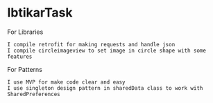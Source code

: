 # IbtikarTask

For Libraries

    I compile retrofit for making requests and handle json
    I compile circleimageview to set image in circle shape with some features

For Patterns

    I use MVP for make code clear and easy
    I use singleton design pattern in sharedData class to work with SharedPreferences
